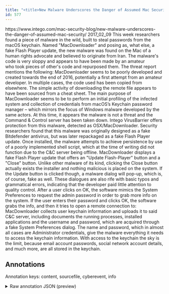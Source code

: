 ```yaml
---
title: "<title>New Malware Underscores the Danger of Assumed Mac Security | The Mac Security Blog</title>"
id: 577
---
```


<title>New Malware Underscores the Danger of Assumed Mac Security | The Mac Security Blog</title>
<source> https://www.intego.com/mac-security-blog/new-malware-underscores-the-danger-of-assumed-mac-security/ </source>
<date> 2017_02_09 </date>
<text>
This week researchers found a piece of malware in the wild, built to steal passwords from the macOS keychain.
Named "MacDownloader" and posing as, what else, a fake Flash Player update, the new malware was found on the Mac of a human rights advocate and believed to originate from Iran.
The malware's code is very sloppy and appears to have been made by an amateur who took pieces of other's code and repurposed them.
The threat report mentions the following:
MacDownloader seems to be poorly developed and created towards the end of 2016, potentially a first attempt from an amateur developer.
In multiple cases, the code used has been copied from elsewhere.
The simple activity of downloading the remote file appears to have been sourced from a cheat sheet.
The main purpose of MacDownloader seems to be to perform an initial profiling of the infected system and collection of credentials from macOS’s Keychain password manager – which mirrors the focus of Windows malware developed by the same actors.
At this time, it appears the malware is not a threat and the Command & Control server has been taken down.
Intego VirusBarrier offers protection from this malware, detected as OSX/MacDownloader.
Security researchers found that this malware was originally designed as a fake Bitdefender antivirus, but was later repackaged as a fake Flash Player update.
Once installed, the malware attempts to achieve persistence by use of a poorly implemented shell script, which at the time of writing did not function due to the C&C server being offline.
MacDownloader displays a fake Flash Player update that offers an "Update Flash-Player" button and a "Close" button.
Unlike other malware of its kind, clicking the Close button actually exists the installer and nothing malicious is placed on the system.
If the Update button is clicked though, a malware dialog will pop-up, which is, of course, fake as well.
These dialogues are also rife with basic typos and grammatical errors, indicating that the developer paid little attention to quality control.
After a user clicks on OK, the software mimics the System Preferences to request the admin password in order to grab more info on the system.
If the user enters their password and clicks OK, the software grabs the info, and then it tries to open a remote connection to:
MacDownloader collects user keychain information and uploads it to said C&C server, including documents the running processes, installed applications and the username and password, which are acquired through a fake System Preferences dialog.
The name and password, which in almost all cases are Administrator credentials, give the malware everything it needs to access the keychain information.
With access to the keychain the sky is the limit, because email account passwords, social network account details, and much more, are all stored in the keychain.
</text>



## Annotations

Annotation keys: content, sourcefile, cyberevent, info

<details>
<summary>Raw annotation JSON (preview)</summary>

```json
{
  "content": "This week researchers found a piece of malware in the wild, built to steal passwords from the macOS keychain. Named \"MacDownloader\" and posing as, what else, a fake Flash Player update, the new malware\u00a0was found on the Mac of a human rights advocate and believed to originate from Iran. The malware's code is very sloppy and appears to have been made by an amateur who\u00a0took pieces of other's code and repurposed them. The threat report mentions the following: MacDownloader seems to be poorly developed and created towards the end of 2016, potentially a first attempt from an amateur developer. In multiple cases, the code used has been copied from elsewhere. The simple activity of downloading the remote file appears to have been sourced from a cheat sheet. The main purpose of MacDownloader seems to be to perform an initial profiling of the infected system and collection of credentials from macOS\u2019s Keychain password manager \u2013 which mirrors the focus of Windows malware developed by the same actors. At this time, it appears the malware is not a threat and the Command & Control server has been taken down. Intego VirusBarrier offers protection from this malware, detected as OSX/MacDownloader. Security researchers found that this malware was originally designed as a fake Bitdefender antivirus, but was later repackaged as a fake Flash Player update. Once installed, the\u00a0malware attempts to achieve persistence by use of a poorly implemented shell script, which at the time of writing did not function due to the C&C server being offline. MacDownloader displays a fake Flash Player update that offers an \"Update Flash-Player\" button and a \"Close\" button. Unlike other malware of its kind, clicking the Close button actually exists the installer and nothing malicious is placed on the system. If the Update button is clicked though, a malware dialog will pop-up, which is, of course, fake as well. These dialogues are also rife with basic typos and grammatical errors, indicating that the developer paid little attention to quality control. After a user clicks on OK, the software mimics the System Preferences to request the admin password in order to grab more info on the system. If the user enters their password and clicks OK, the software grabs the info, and then it tries to open a remote connection to: MacDownloader collects user keychain information and uploads it to said C&C server, including documents the running processes, installed applications and the username and password, which are acquired through a\u00a0fake System Preferences dialog. The name and password, which in almost all cases are Administrator credentials, give the malware everything it needs to access the keychain information. With access to the keychain the sky is the limit, because email account passwords, social network account details, and much more, are all\u00a0stored in the keychain.",
  "sourcefile": "577.txt",
  "cyberevent": {
    "hopper": [
      {
        "index": 0,
        "relation": "Same",
        "events": [
          {
            "index": "E4",
            "type": "Attack",
            "realis": "Generic",
            "nugget": {
              "startOffset": 1245,
              "index": "T12",
              "endOffset": 1271,
              "text": "was originally designed as"
            },
            "argument": [
              {
                "index": "T13",
                "text": "this malware",
                "endOffset": 1244,
                "role": {
                  "type": "Tool"
                },
                "startOffset": 1232,
                "type": "Malware"
              },
              {
                "index": "T31",
                "text": "a fake Bitdefender antivirus",
                "endOffset": 1300,
                "role": {
                  "type": "Trusted-Entity"
                },
                "startOffset": 1272,
                "type": "Software"
              }
          
```
</details>
